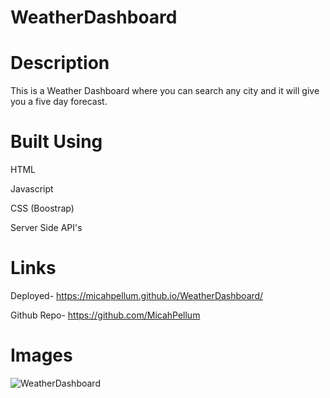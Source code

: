 # WeatherDashboard


# Description
This is a Weather Dashboard where you can search any city and it will give you a five day forecast.

# Built Using

HTML 

Javascript 

CSS (Boostrap)

Server Side API's

# Links

Deployed- https://micahpellum.github.io/WeatherDashboard/

Github Repo- https://github.com/MicahPellum

# Images

![WeatherDashboard](https://user-images.githubusercontent.com/72360277/117328752-2a49dd80-ae51-11eb-9df5-9a22cddcf07e.PNG)
